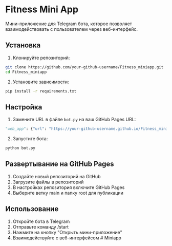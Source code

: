 # Fitness Mini App

Мини-приложение для Telegram бота, которое позволяет взаимодействовать с пользователем через веб-интерфейс.

## Установка

1. Клонируйте репозиторий:
```bash
git clone https://github.com/your-github-username/Fitness_miniapp.git
cd Fitness_miniapp
```

2. Установите зависимости:
```bash
pip install -r requirements.txt
```

## Настройка

1. Замените URL в файле `bot.py` на ваш GitHub Pages URL:
```python
"web_app": {"url": "https://your-github-username.github.io/Fitness_miniapp/"}
```

2. Запустите бота:
```bash
python bot.py
```

## Развертывание на GitHub Pages

1. Создайте новый репозиторий на GitHub
2. Загрузите файлы в репозиторий
3. В настройках репозитория включите GitHub Pages
4. Выберите ветку main и папку root для публикации

## Использование

1. Откройте бота в Telegram
2. Отправьте команду /start
3. Нажмите на кнопку "Открыть мини-приложение"
4. Взаимодействуйте с веб-интерфейсом # Miniapp
